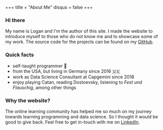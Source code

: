 +++
title = "About Me"
disqus = false
+++

### Hi there

My name is Logan and I'm the author of this site. I made the website to introduce myself to those who do not know me and to showcase some of my work. The source code for the projects can be found on my [GitHub](https://github.com/logan-connolly).

### Quick facts

- self-taught programmer &#128013;
- from the USA, but living in Germany since 2016 &#127465;&#127466;
- work as Data Science Consultant at Capgemini since 2018
- enjoy playing Catan, reading Dostoevsky, listening to *Fest und Flauschig*, among other things

### Why the website?

The online learning community has helped me so much on my journey towards learning programming and data science. So I thought it would be good to give back. Feel free to get in-touch with me on [LinkedIn]((https://www.linkedin.com/in/loganconnolly/)).
